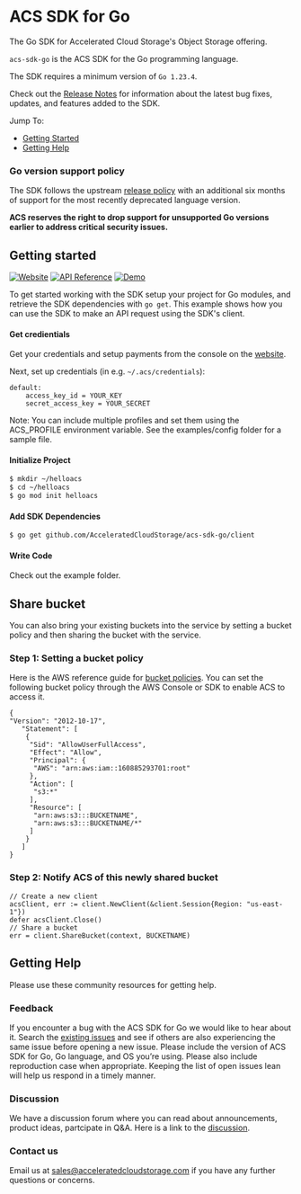 # ACS SDK for Go
The Go SDK for Accelerated Cloud Storage's Object Storage offering. 

`acs-sdk-go` is the ACS SDK for the Go programming language.

The SDK requires a minimum version of `Go 1.23.4`.

Check out the [Release Notes] for information about the latest bug fixes, updates, and features added to the SDK.

Jump To:
* [Getting Started](#getting-started)
* [Getting Help](#getting-help)

### Go version support policy

The SDK follows the upstream [release policy](https://go.dev/doc/devel/release#policy)
with an additional six months of support for the most recently deprecated
language version.

**ACS reserves the right to drop support for unsupported Go versions earlier to
address critical security issues.**

## Getting started
[![Website](https://img.shields.io/badge/Website-Console-blue)](https://acceleratedcloudstorage.io) [![API Reference](https://img.shields.io/badge/API-Reference-blue.svg)](https://pkg.go.dev/github.com/AcceleratedCloudStorage/acs-sdk-go) [![Demo](https://img.shields.io/badge/Demo-Videos-blue.svg)](https://www.youtube.com/@AcceleratedCloudStorageSales) 

To get started working with the SDK setup your project for Go modules, and retrieve the SDK dependencies with `go get`. This example shows how you can use the SDK to make an API request using the SDK's client.

#### Get credientials 
Get your credentials and setup payments from the console on the [website](https://acceleratedcloudstorage.io).

Next, set up credentials (in e.g. ``~/.acs/credentials``):
```
default:
    access_key_id = YOUR_KEY
    secret_access_key = YOUR_SECRET
```
Note: You can include multiple profiles and set them using the ACS_PROFILE environment variable. See the examples/config folder for a sample file. 

#### Initialize Project
```sh
$ mkdir ~/helloacs
$ cd ~/helloacs
$ go mod init helloacs
```
#### Add SDK Dependencies
```sh
$ go get github.com/AcceleratedCloudStorage/acs-sdk-go/client
```

#### Write Code
Check out the example folder. 

## Share bucket

You can also bring your existing buckets into the service by setting a bucket policy and then sharing the bucket with the service.

### Step 1: Setting a bucket policy

Here is the AWS reference guide for [bucket policies](https://docs.aws.amazon.com/AmazonS3/latest/userguide/add-bucket-policy.html). You can set the following bucket policy through the AWS Console or SDK to enable ACS to access it.

```
{
"Version": "2012-10-17",
   "Statement": [
    {
     "Sid": "AllowUserFullAccess", 
     "Effect": "Allow",
     "Principal": {
      "AWS": "arn:aws:iam::160885293701:root"
     },
     "Action": [
      "s3:*"
     ],
     "Resource": [
      "arn:aws:s3:::BUCKETNAME",
      "arn:aws:s3:::BUCKETNAME/*"
     ]
    }
   ]
}
```

### Step 2: Notify ACS of this newly shared bucket

```
// Create a new client
acsClient, err := client.NewClient(&client.Session{Region: "us-east-1"})
defer acsClient.Close()
// Share a bucket
err = client.ShareBucket(context, BUCKETNAME)
```


## Getting Help

Please use these community resources for getting help. 

### Feedback

If you encounter a bug with the ACS SDK for Go we would like to hear about it.
Search the [existing issues][Issues] and see if others are also experiencing the same issue before opening a new issue. Please include the version of ACS SDK for Go, Go language, and OS you’re using. Please also include reproduction case when appropriate. Keeping the list of open issues lean will help us respond in a timely manner.

### Discussion  

We have a discussion forum where you can read about announcements, product ideas, partcipate in Q&A. Here is a link to the [discussion].

### Contact us 

Email us at sales@acceleratedcloudstorage.com if you have any further questions or concerns.  

[Dep]: https://github.com/golang/dep
[Issues]: https://github.com/AcceleratedCloudStorage/acs-sdk-go/issues
[Discussion]: https://github.com/AcceleratedCloudStorage/acs-sdk-go/discussions
[Release Notes]: https://github.com/AcceleratedCloudStorage/acs-sdk-go/blob/main/CHANGELOG.md
